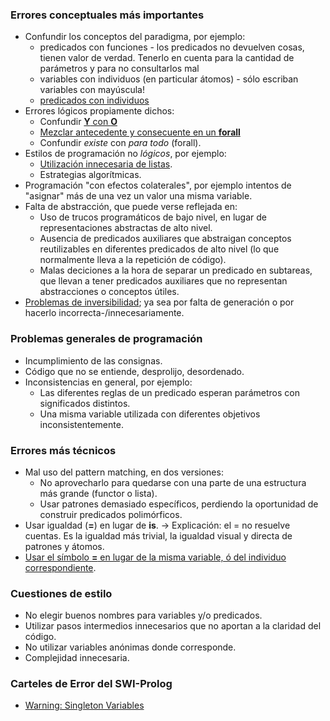 ### Errores conceptuales más importantes

-   Confundir los conceptos del paradigma, por ejemplo:
    -   predicados con funciones - los predicados no devuelven cosas, tienen valor de verdad. Tenerlo en cuenta para la cantidad de parámetros y para no consultarlos mal
    -   variables con individuos (en particular átomos) - sólo escriban variables con mayúscula!
    -   [predicados con individuos](errores-comunes--usar-un-predicado-como-si-fuera-una-variable.html)
-   Errores lógicos propiamente dichos:
    -   Confundir [**Y** con **O**](paradigma-logico---conjuncion-y-disyuncion.html)
    -   [Mezclar antecedente y consecuente en un **forall**](paradigma-logico---el-forall-tener-claro-lo-que-se-quiere-decir.html)
    -   Confundir *existe* con *para todo* (forall).
-   Estilos de programación no *lógicos*, por ejemplo:
    -   [Utilización innecesaria de listas](paradigmalogico---listas-errores-comunes--findall-y-member.html).
    -   Estrategias algorítmicas.
-   Programación "con efectos colaterales", por ejemplo intentos de "asignar" más de una vez un valor una misma variable.
-   Falta de abstracción, que puede verse reflejada en:
    -   Uso de trucos programáticos de bajo nivel, en lugar de representaciones abstractas de alto nivel.
    -   Ausencia de predicados auxiliares que abstraigan conceptos reutilizables en diferentes predicados de alto nivel (lo que normalmente lleva a la repetición de código).
    -   Malas deciciones a la hora de separar un predicado en subtareas, que llevan a tener predicados auxiliares que no representan abstracciones o conceptos útiles.
-   [Problemas de inversibilidad](paradigma-logico---casos-de-no-inversibilidad.html); ya sea por falta de generación o por hacerlo incorrecta-/innecesariamente.

### Problemas generales de programación

-   Incumplimiento de las consignas.
-   Código que no se entiende, desprolijo, desordenado.
-   Inconsistencias en general, por ejemplo:
    -   Las diferentes reglas de un predicado esperan parámetros con significados distintos.
    -   Una misma variable utilizada con diferentes objetivos inconsistentemente.

### Errores más técnicos

-   Mal uso del pattern matching, en dos versiones:
    -   No aprovecharlo para quedarse con una parte de una estructura más grande (functor o lista).
    -   Usar patrones demasiado específicos, perdiendo la oportunidad de construir predicados polimórficos.
-   Usar igualdad (**=**) en lugar de **is**. -&gt; Explicación: el = no resuelve cuentas. Es la igualdad más trivial, la igualdad visual y directa de patrones y átomos.
-   [ Usar el símbolo **=** en lugar de la misma variable, ó del individuo correspondiente](Sobre_el_uso_del_igual_(=)_en_Prolog "wikilink").

### Cuestiones de estilo

-   No elegir buenos nombres para variables y/o predicados.
-   Utilizar pasos intermedios innecesarios que no aportan a la claridad del código.
-   No utilizar variables anónimas donde corresponde.
-   Complejidad innecesaria.

### Carteles de Error del SWI-Prolog

-   [Warning: Singleton Variables](warning--singleton-variables.html)

